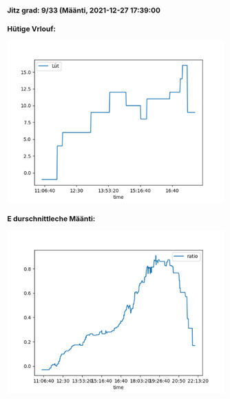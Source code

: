 ### Jitz grad: 9/33 (Määnti, 2021-12-27 17:39:00

### Hütige Vrlouf:
![Graph](Today.png)

### E durschnittleche Määnti:
![Graph](Määnti.png)